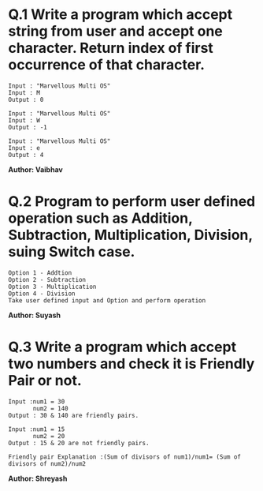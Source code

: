 # Q.1 Write a program which accept string from user and accept one character. Return index of first occurrence of that character.
```
Input : "Marvellous Multi OS"
Input : M
Output : 0

Input : "Marvellous Multi OS"
Input : W
Output : -1

Input : "Marvellous Multi OS"
Input : e
Output : 4
```
**Author: Vaibhav**

# Q.2 Program to perform user defined operation such as Addition, Subtraction, Multiplication, Division, suing Switch case.
~~~
Option 1 - Addtion 
Option 2 - Subtraction
Option 3 - Multiplication
Option 4 - Division
Take user defined input and Option and perform operation
~~~
**Author: Suyash**

# Q.3 Write a program which accept two numbers and check it is Friendly Pair or not.
```
Input :num1 = 30
       num2 = 140
Output : 30 & 140 are friendly pairs.

Input :num1 = 15
       num2 = 20
Output : 15 & 20 are not friendly pairs.

Friendly pair Explanation :(Sum of divisors of num1)/num1= (Sum of divisors of num2)/num2

```
**Author: Shreyash**
